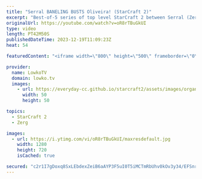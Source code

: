 ```yaml
---
title: "Serral BANELING BUSTS Oliveira! (StarCraft 2)"
excerpt: "Best-of-5 series of top level StarCraft 2 between Serral (Zerg) and Oliveira (Terran). This match was played during the ESL Masters Winter tournament, at Dreamhack Atlanta. Support my work: https://patreon.com/lowkotv  Lowko merch: https://lowko.shop Tech setup: https://lowko.tv/setup  My second channel:"
originalUrl: https://youtube.com/watch?v=oR8rTBuGkUI
type: video
length: PT42M50S
publishedDateTime: 2023-12-19T11:09:23Z
heat: 54

featuredContent: "<iframe width=\"800\" height=\"500\" frameborder=\"0\" src=\"https://www.youtube.com/embed/oR8rTBuGkUI\" allow=\"accelerometer; autoplay; encrypted-media; gyroscope; picture-in-picture\" allowfullscreen></iframe>"

provider:
  name: LowkoTV
  domain: lowko.tv
  images:
    - url: https://everyday-cc.github.io/starcraft2/assets/images/organizations/lowko.tv-50x50.jpg
      width: 50
      height: 50

topics:
  - StarCraft 2
  - Zerg

images:
  - url: https://i.ytimg.com/vi/oR8rTBuGkUI/maxresdefault.jpg
    width: 1280
    height: 720
    isCached: true

secured: "c2r1I7gDoxq8SxLEbdexZeiB6aAYP3F5uI0T5iMCTmRbUhv0kOv3y34/EFSnrtIriKBlIP1V+rm5ih3jA65q88FkAYD4k9lStzhjyy/McNFerNchRjYweRpLOxcVxO9pyTTqFx+G+ylgvRZZmnHyz1cgTDgqDpJ+5KQqfpkKkU72hPpw6mkdne1+G/gvgjhiwdJr+T6H+5tLxrf7Krv4nljiy9w1ikEgkrSn4krdWLSg5iY8c10u3rwGSgQDN4e/Dep0LGVcKyoYfmRlxA752WQ8j6L83EXm7j3L5Hf7EUU6+6gj2BmmM7CqbsN0SmyW5LCo+MnXxzhy1DE+9ktyxoOESyes6fnRsqHvCkVfa34tEkzX2uN01iLpbQj+cFXwIeW385tLA715nhQgyV0QsgCL8ns9FbfYyzrlE1IWnJY=;GjKr/sRgnn8gqcDtzlvnIA=="
---
```



